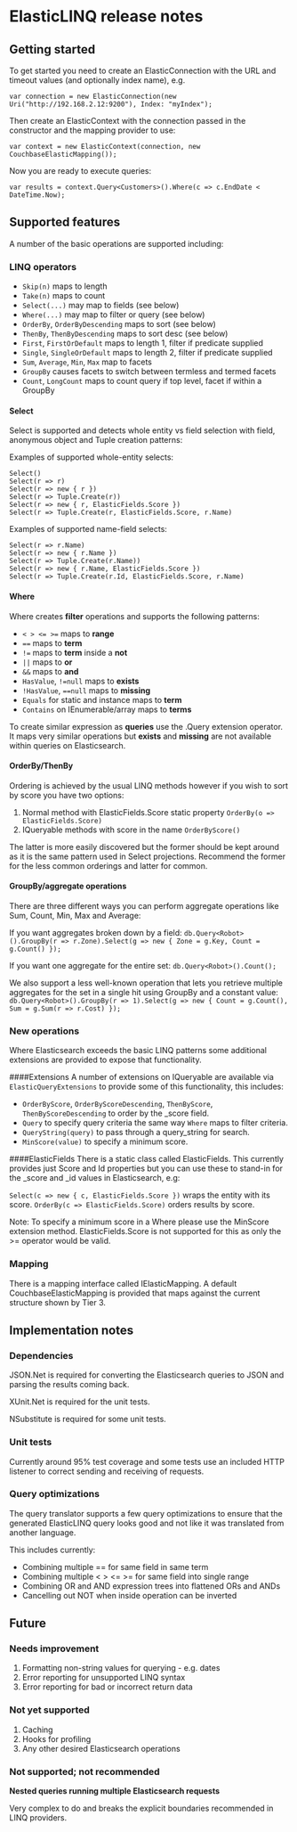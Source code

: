 # ElasticLINQ release notes

## Getting started
To get started you need to create an ElasticConnection with the URL and timeout values (and optionally index name), e.g.

	var connection = new ElasticConnection(new Uri("http://192.168.2.12:9200"), Index: "myIndex");

Then create an ElasticContext with the connection passed in the constructor and the mapping provider to use:

	var context = new ElasticContext(connection, new CouchbaseElasticMapping());

Now you are ready to execute queries:

	var results = context.Query<Customers>().Where(c => c.EndDate < DateTime.Now);

## Supported features
A number of the basic operations are supported including:

### LINQ operators

* ``Skip(n)`` maps to length
* ``Take(n)`` maps to count
* ``Select(...)`` may map to fields (see below)
* ``Where(...)`` may map to filter or query (see below)
* ``OrderBy``, ``OrderByDescending`` maps to sort (see below)
* ``ThenBy``, ``ThenByDescending`` maps to sort desc (see below)
* ``First``, ``FirstOrDefault`` maps to length 1, filter if predicate supplied
* ``Single``, ``SingleOrDefault`` maps to length 2, filter if predicate supplied
* ``Sum``, ``Average``, ``Min``, ``Max`` map to facets
* ``GroupBy`` causes facets to switch between termless and termed facets
* ``Count``, ``LongCount`` maps to count query if top level, facet if within a GroupBy

#### Select
Select is supported and detects whole entity vs field selection with field, anonymous object and Tuple creation patterns:

Examples of supported whole-entity selects:

    Select()
    Select(r => r)
	Select(r => new { r })
	Select(r => Tuple.Create(r))
    Select(r => new { r, ElasticFields.Score })
    Select(r => Tuple.Create(r, ElasticFields.Score, r.Name)

Examples of supported name-field selects:

    Select(r => r.Name)
	Select(r => new { r.Name })
	Select(r => Tuple.Create(r.Name))
    Select(r => new { r.Name, ElasticFields.Score })
    Select(r => Tuple.Create(r.Id, ElasticFields.Score, r.Name)

#### Where
Where creates **filter** operations and supports the following patterns:

* `< > <= >=` maps to **range**
* `==` maps to **term** 
* `!=` maps to **term** inside a **not**
* `||` maps to **or**
* `&&` maps to **and**
* `HasValue`, ``!=null`` maps to **exists**
* `!HasValue`, ``==null`` maps to **missing**
* ``Equals`` for static and instance maps to **term**
* ``Contains`` on IEnumerable/array maps to **terms**

To create similar expression as **queries** use the .Query extension operator. It maps very similar operations but **exists** and **missing** are not available within queries on Elasticsearch.

#### OrderBy/ThenBy
Ordering is achieved by the usual LINQ methods however if you wish to sort by score you have two options:

1. Normal method with ElasticFields.Score static property ``OrderBy(o => ElasticFields.Score)``
2. IQueryable methods with score in the name ``OrderByScore()``

The latter is more easily discovered but the former should be kept around as it is the same pattern used in Select projections. Recommend the former for the less common orderings and latter for common.

#### GroupBy/aggregate operations
There are three different ways you can perform aggregate operations like Sum, Count, Min, Max and Average:

If you want aggregates broken down by a field:
``db.Query<Robot>().GroupBy(r => r.Zone).Select(g => new { Zone = g.Key, Count = g.Count() });``

If you want one aggregate for the entire set:
``db.Query<Robot>().Count();``

We also support a less well-known operation that lets you retrieve multiple aggregates for the set in a single hit using GroupBy and a constant value:
``db.Query<Robot>().GroupBy(r => 1).Select(g => new { Count = g.Count(), Sum = g.Sum(r => r.Cost) });``

### New operations
Where Elasticsearch exceeds the basic LINQ patterns some additional extensions are provided to expose that functionality.

####Extensions
A number of extensions on IQueryable are available via ``ElasticQueryExtensions`` to provide some of this functionality, this includes:

* ``OrderByScore``, ``OrderByScoreDescending``, ``ThenByScore``, ``ThenByScoreDescending`` to order by the _score field.
* ``Query`` to specify query criteria the same way ``Where`` maps to filter criteria.
* ``QueryString(query)`` to pass through a query_string for search.
* ``MinScore(value)`` to specify a minimum score.

####ElasticFields
There is a static class called ElasticFields. This currently provides just Score and Id properties but you can use these to stand-in for the _score and _id values in Elasticsearch, e.g:

``Select(c => new { c, ElasticFields.Score })`` wraps the entity with its score.
``OrderBy(c => ElasticFields.Score)`` orders results by score.

Note: To specify a minimum score in a Where please use the MinScore extension method. ElasticFields.Score is not supported for this as only the >= operator would be valid.

### Mapping
There is a mapping interface called IElasticMapping. A default CouchbaseElasticMapping is provided that maps against the current structure shown by Tier 3.

## Implementation notes

### Dependencies
JSON.Net is required for converting the Elasticsearch queries to JSON and parsing the results coming back.

XUnit.Net is required for the unit tests.

NSubstitute is required for some unit tests.

### Unit tests
Currently around 95% test coverage and some tests use an included HTTP listener to correct sending and receiving of requests.

### Query optimizations
The query translator supports a few query optimizations to ensure that the generated ElasticLINQ query looks good and not like it was translated from another language. 

This includes currently:

* Combining multiple == for same field in same term
* Combining multiple < > <= >= for same field into single range
* Combining OR and AND expression trees into flattened ORs and ANDs
* Cancelling out NOT when inside operation can be inverted

## Future

### Needs improvement
1. Formatting non-string values for querying - e.g. dates
2. Error reporting for unsupported LINQ syntax
3. Error reporting for bad or incorrect return data

### Not yet supported
1. Caching
2. Hooks for profiling
3. Any other desired Elasticsearch operations

### Not supported; not recommended

**Nested queries running multiple Elasticsearch requests**

Very complex to do and breaks the explicit boundaries recommended in LINQ providers.
